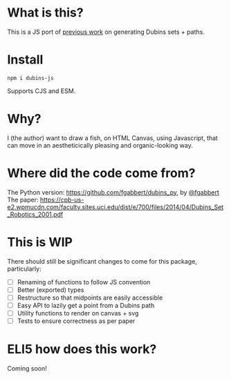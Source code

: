 # What is this?
This is a JS port of [previous work](#where-did-the-code-come-from) on generating Dubins sets + paths.

# Install
```
npm i dubins-js
```

Supports CJS and ESM.

# Why?
I (the author) want to draw a fish, on HTML Canvas, using Javascript, that can move in an aestheticically pleasing and organic-looking way.

# Where did the code come from?
The Python version: https://github.com/fgabbert/dubins_py, by [@fgabbert](https://github.com/fgabbert)
The paper: https://cpb-us-e2.wpmucdn.com/faculty.sites.uci.edu/dist/e/700/files/2014/04/Dubins_Set_Robotics_2001.pdf

# This is WIP
There should still be significant changes to come for this package, particularly:
- [ ] Renaming of functions to follow JS convention
- [ ] Better (exported) types
- [ ] Restructure so that midpoints are easily accessible
- [ ] Easy API to lazily get a point from a Dubins path
- [ ] Utility functions to render on canvas + svg
- [ ] Tests to ensure correctness as per paper

# ELI5 how does this work?
Coming soon!
